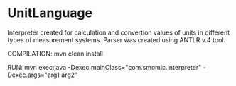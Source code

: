# UnitLanguage
Interpreter created for calculation and convertion values of units in different types of measurement systems. Parser was created using ANTLR v.4 tool.

COMPILATION:
mvn clean install

RUN:
mvn exec:java -Dexec.mainClass="com.smomic.Interpreter" -Dexec.args="arg1 arg2"  
